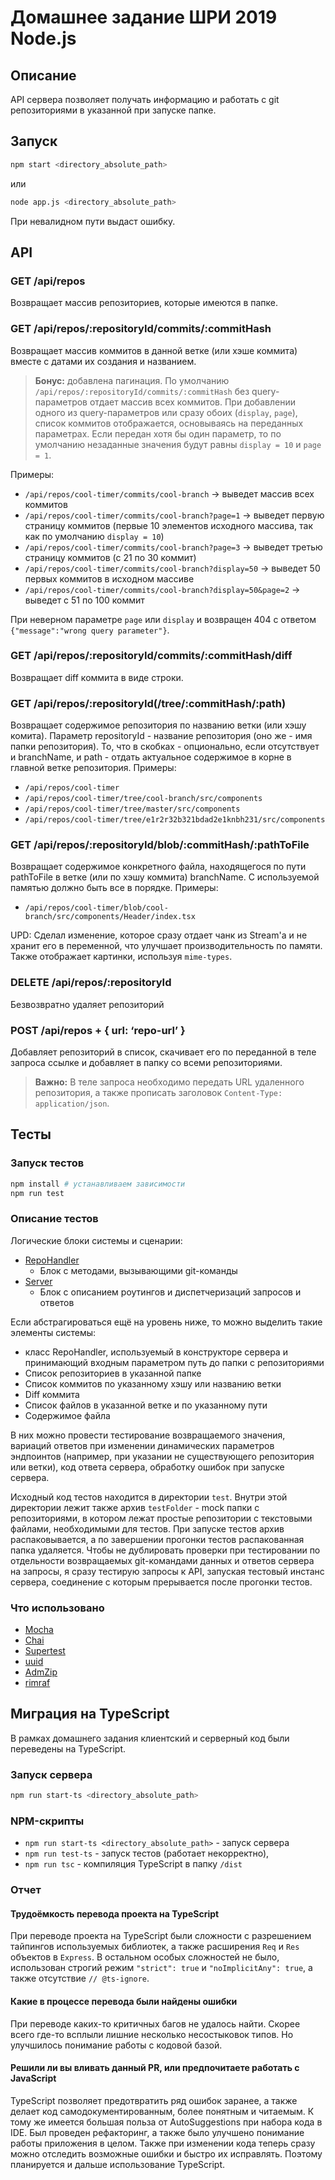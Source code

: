 # Домашнее задание ШРИ 2019 Node.js

## Описание

API сервера позволяет получать информацию и работать с git репозиториями в указанной при запуске папке.

## Запуск

```bash
npm start <directory_absolute_path>
```

или

```bash
node app.js <directory_absolute_path>
```

При невалидном пути выдаст ошибку.

## API

### GET /api/repos

Возвращает массив репозиториев, которые имеются в папке.

### GET /api/repos/:repositoryId/commits/:commitHash

Возвращает массив коммитов в данной ветке (или хэше коммита) вместе с датами их создания и названием.

> **Бонус:** добавлена пагинация. По умолчанию `/api/repos/:repositoryId/commits/:commitHash` без query-параметров отдает массив всех коммитов. При добавлении одного из query-параметров или сразу обоих (`display`, `page`), список коммитов отображается, основываясь на переданных параметрах. Если передан хотя бы один параметр, то по умолчанию незаданные значения будут равны `display = 10` и `page = 1`.

Примеры:

- `/api/repos/cool-timer/commits/cool-branch` -> выведет массив всех коммитов
- `/api/repos/cool-timer/commits/cool-branch?page=1` -> выведет первую страницу коммитов (первые 10 элементов исходного массива, так как по умолчанию `display = 10`)
- `/api/repos/cool-timer/commits/cool-branch?page=3` -> выведет третью страницу коммитов (с 21 по 30 коммит)
- `/api/repos/cool-timer/commits/cool-branch?display=50` -> выведет 50 первых коммитов в исходном массиве
- `/api/repos/cool-timer/commits/cool-branch?display=50&page=2` -> выведет с 51 по 100 коммит

При неверном параметре `page` или `display` и возвращен 404 с ответом `{"message":"wrong query parameter"}`.

### GET /api/repos/:repositoryId/commits/:commitHash/diff

Возвращает diff коммита в виде строки.

### GET /api/repos/:repositoryId(/tree/:commitHash/:path)

Возвращает содержимое репозитория по названию ветки (или хэшу комита). Параметр repositoryId - название репозитория (оно же - имя папки репозитория). То, что в скобках - опционально, если отсутствует и branchName, и path - отдать актуальное содержимое в корне в главной ветке репозитория.
Примеры:

- `/api/repos/cool-timer`
- `/api/repos/cool-timer/tree/cool-branch/src/components`
- `/api/repos/cool-timer/tree/master/src/components`
- `/api/repos/cool-timer/tree/e1r2r32b321bdad2e1knbh231/src/components`

### GET /api/repos/:repositoryId/blob/:commitHash/:pathToFile

Возвращает содержимое конкретного файла, находящегося по пути pathToFile в ветке (или по хэшу коммита) branchName. С используемой памятью должно быть все в порядке.
Примеры:

- `/api/repos/cool-timer/blob/cool-branch/src/components/Header/index.tsx`

UPD: Сделал изменение, которое сразу отдает чанк из Stream'а и не хранит его в переменной, что улучшает производительность по памяти. Также отображает картинки, используя `mime-types`.

### DELETE /api/repos/:repositoryId

Безвозвратно удаляет репозиторий

### POST /api/repos + { url: ‘repo-url’ }

Добавляет репозиторий в список, скачивает его по переданной в теле запроса ссылке и добавляет в папку со всеми репозиториями.

> **Важно:** В теле запроса необходимо передать URL удаленного репозитория, а также прописать заголовок `Content-Type: application/json`.

## Тесты

### Запуск тестов

```bash
npm install # устанавливаем зависимости
npm run test
```

### Описание тестов

Логические блоки системы и сценарии:

- [RepoHandler](https://github.com/VladislavYeremeyev/yndx-shri2019-nodejs-hw/blob/master/src/RepoHandler/RepoHandler.js)
  - Блок с методами, вызывающими git-команды
- [Server](https://github.com/VladislavYeremeyev/yndx-shri2019-nodejs-hw/blob/master/src/Server/Server.js)
  - Блок с описанием роутингов и диспетчеризаций запросов и ответов

Если абстрагироваться ещё на уровень ниже, то можно выделить такие элементы системы:

- класс RepoHandler, используемый в конструкторе сервера и принимающий входным параметром путь до папки с репозиториями
- Список репозиториев в указанной папке
- Список коммитов по указанному хэшу или названию ветки
- Diff коммита
- Список файлов в указанной ветке и по указанному пути
- Содержимое файла

В них можно провести тестирование возвращаемого значения, вариаций ответов при изменении динамических параметров эндпоинтов (например, при указании не существующего репозитория или ветки), код ответа сервера, обработку ошибок при запуске сервера.

Исходный код тестов находится в директории `test`. Внутри этой директории лежит также архив `testFolder` - mock папки с репозиториями, в котором лежат простые репозитории с текстовыми файлами, необходимыми для тестов. При запуске тестов архив распаковывается, а по завершении прогонки тестов распакованная папка удаляется. Чтобы не дублировать проверки при тестировании по отдельности возвращаемых git-командами данных и ответов сервера на запросы, я сразу тестирую запросы к API, запуская тестовый инстанс сервера, соединение с которым прерывается после прогонки тестов.

### Что использовано

- [Mocha](https://github.com/mochajs/mocha)
- [Chai](https://github.com/chaijs/chai)
- [Supertest](https://github.com/visionmedia/supertest#readme)
- [uuid](https://github.com/kelektiv/node-uuid)
- [AdmZip](https://github.com/cthackers/adm-zip)
- [rimraf](https://github.com/isaacs/rimraf)

## Миграция на TypeScript

В рамках домашнего задания клиентский и серверный код были переведены на TypeScript.

### Запуск сервера

```bash
npm run start-ts <directory_absolute_path>
```

### NPM-скрипты

- `npm run start-ts <directory_absolute_path>` - запуск сервера
- `npm run test-ts` - запуск тестов (работает некорректно),
- `npm run tsc` - компиляция TypeScript в папку `/dist`

### Отчет

#### Трудоёмкость перевода проекта на TypeScript

При переводе проекта на TypeScript были сложности с разрешением тайпингов используемых библиотек, а также расширения `Req` и `Res` объектов в `Express`.
В остальном особых сложностей не было, использован строгий режим `"strict": true` и `"noImplicitAny": true`, а также отсутствие `// @ts-ignore`.

#### Какие в процессе перевода были найдены ошибки

При переводе каких-то критичных багов не удалось найти. Скорее всего где-то всплыли лишние несколько несостыковок типов. Но улучшилось понимание работы с кодовой базой.

#### Решили ли вы вливать данный PR, или предпочитаете работать с JavaScript

TypeScript позволяет предотвратить ряд ошибок заранее, а также делает код самодокументированным, более понятным и читаемым. К тому же имеется большая польза от AutoSuggestions при набора кода в IDE. Был проведен рефакторинг, а также было улучшено понимание работы приложения в целом.
Также при изменении кода теперь сразу можно отследить возможные ошибки и быстро их исправлять. Поэтому планируется и дальше использование TypeScript.
